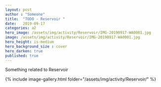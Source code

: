 ```yaml
---
layout: post
author : "Someone"
title:  "TODO - Reservoir "
date:   2019-09-17
categories: a2
hero_image: /assets/img/activity/Reservoir/IMG-20190917-WA0001.jpg
image: /assets/img/activity/Reservoir/IMG-20190917-WA0001.jpg
hero_height: is-medium
hero_background_size : cover
hero_darken: true
published: true
---
```


Something related to Reservoir

{% include image-gallery.html folder="/assets/img/activity/Reservoir/" %}